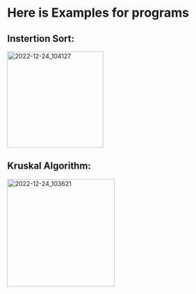 # Here is Examples for programs

## Instertion  Sort:
<img width="221" alt="2022-12-24_104127" src="https://user-images.githubusercontent.com/96204940/209428141-30bba7b0-2463-4c9e-87e1-6722ba195107.png">

## Kruskal Algorithm:
<img width="247" alt="2022-12-24_103621" src="https://user-images.githubusercontent.com/96204940/209428167-59ce3ccf-ff92-4eba-8c41-177cac63c37d.png">
